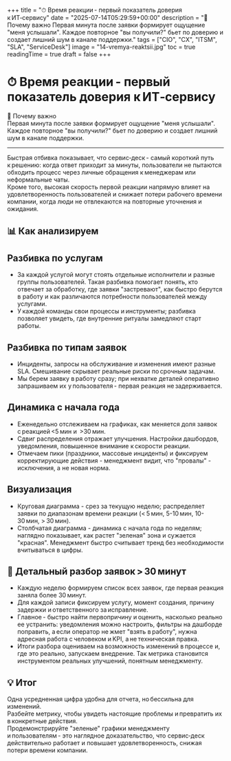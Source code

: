 +++
title = "⏱ Время реакции - первый показатель доверия к ИТ‑сервису"
date = "2025-07-14T05:29:59+00:00"
description = "🎯 Почему важно Первая минута после заявки формирует ощущение \"меня услышали\". Каждое повторное \"вы получили?\" бьет по доверию и создает лишний шум в канале поддержки."
tags = ["CIO", "CX", "ITSM", "SLA", "ServiceDesk"]
image = "14-vremya-reaktsii.jpg"
toc = true
readingTime = true
draft = false
+++

# ⏱ Время реакции - первый показатель доверия к ИТ‑сервису  
🎯 Почему важно  
Первая минута после заявки формирует ощущение "меня услышали".  
Каждое повторное "вы получили?" бьет по доверию и создает лишний шум в канале поддержки.  
  
---  
  
Быстрая отбивка показывает, что сервис‑деск - самый короткий путь к решению: когда ответ приходит за минуты, пользователи не пытаются обходить процесс через личные обращения к менеджерам или неформальные чаты.  
Кроме того, высокая скорость первой реакции напрямую влияет на удовлетворенность пользователей и снижает потери рабочего времени компании, когда люди не отвлекаются на повторные уточнения и ожидания.  
  
## 📊 Как анализируем  
  
## Разбивка по услугам  
* За каждой услугой могут стоять отдельные исполнители и разные группы пользователей. Такая разбивка помогает понять, кто отвечает за обработку, где заявки "застревают", как быстро берутся в работу и как различаются потребности пользователей между услугами.  
* У каждой команды свои процессы и инструменты; разбивка позволяет увидеть, где внутренние ритуалы замедляют старт работы.  
  
## Разбивка по типам заявок  
* Инциденты, запросы на обслуживание и изменения имеют разные SLA. Смешивание скрывает реальные риски по срочным задачам.  
* Мы берем заявку в работу сразу; при нехватке деталей оперативно запрашиваем их у пользователя - первая реакция не задерживается.  
  
## Динамика с начала года  
* Еженедельно отслеживаем на графиках, как меняется доля заявок с реакцией <5 мин и  >30 мин.  
* Сдвиг распределения отражает улучшения. Настройки дашбордов, уведомления, повышенное внимание к скорости реакции.  
* Отмечаем пики (праздники, массовые инциденты) и фиксируем корректирующие действия - менеджмент видит, что "провалы" - исключения, а не новая норма.  
  
## Визуализация  
* Круговая диаграмма - срез за текущую неделю; распределяет заявки по диапазонам времени реакции (< 5 мин, 5-10 мин, 10-30 мин, > 30 мин).  
* Столбчатая диаграмма - динамика с начала года по неделям; наглядно показывает, как растет "зеленая" зона и сужается "красная". Менеджмент быстро считывает тренд без необходимости вчитываться в цифры.  
  
## 🔎 Детальный разбор заявок > 30 минут  
* Каждую неделю формируем список всех заявок, где первая реакция заняла более 30 минут.  
* Для каждой записи фиксируем услугу, момент создания, причину задержки и ответственного за исправление.  
* Главное - быстро найти первопричину и оценить, насколько реально ее устранить: уведомления можно настроить, фильтры на дашборде поправить, а если оператор не жмет "взять в работу", нужна адресная работа с человеком и KPI, а не техническая правка.  
* Итоги разбора оцениваем на возможность изменений в процессе и, где это реально, запускаем внедрение. Так метрика становится инструментом реальных улучшений, понятным менеджменту.  
  
## 💡 Итог  
Одна усредненная цифра удобна для отчета, но бессильна для изменений.  
Разбейте метрику, чтобы увидеть настоящие проблемы и превратить их в конкретные действия.  
Продемонстрируйте "зеленые" графики менеджменту и пользователям - это наглядное доказательство, что сервис‑деск действительно работает и повышает удовлетворенность, снижая потери времени компании.  
